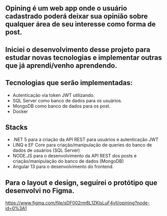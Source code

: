 ## Opining é um web app onde o usuário cadastrado poderá deixar sua opinião sobre qualquer área de seu interesse como forma de post.


## Iniciei o desenvolvimento desse projeto para estudar novas tecnologias e implementar outras que já aprendi/venho aprendendo.
## Tecnologias que serão implementadas:
- Autenticação via token JWT utilizando.
- SQL Server como banco de dados para os usuários.
- MongoDB como banco de dados para os post.
- Docker

## Stacks
- .NET 5 para a criação da API REST para usuários e autenticação JWT
- LINQ e EF Core para criação/manipulação de queries do banco de dados de usuários (SQL Server)
- NODE.JS para o desenvolvimento da API REST dos posts e criação/manipulação do banco de dados (MongoDB)
- Angular 13 para o desenvolvimento do frontend.

## Para o layout e design, seguirei o protótipo que desenvolvi no Figma.
https://www.figma.com/file/sDF002rm8L1ZKlsLuF4vIl/opining?node-id=0%3A1
